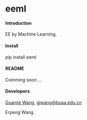 # eeml

#### Introduction
EE by Machine Learning.


#### Install

pip install eeml


#### README

Comming soon ...

#### Developers
[Guanjie Wang](https://alkemine.cn/gjwang), gjwang@buaa.edu.cn

Erpeng Wang
